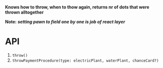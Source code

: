 **Knows how to throw, when to thow again, returns nr of dots that were thrown alltogether**

**Note:** ***setting pawn to field one by one is job of react layer***

# API

1. `throw()`
2. `throwPaymentProcedure(type: electricPlant, waterPlant, chanceCard?)`

